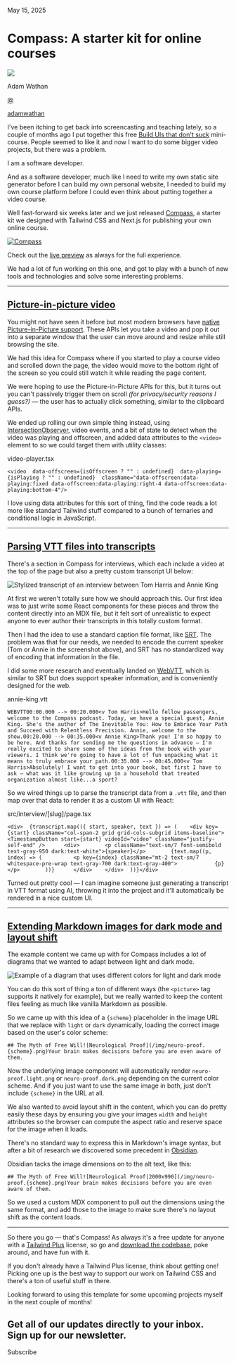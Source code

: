 <!--$-->

<!--/$-->

May 15, 2025

# Compass: A starter kit for online courses

![](/_next/image?url=%2F_next%2Fstatic%2Fmedia%2Fadamwathan.f69b0b90.jpg\&w=96\&q=75)

Adam Wathan

[@](https://twitter.com/adamwathan)

<!-- -->

[adamwathan](https://twitter.com/adamwathan)

I've been itching to get back into screencasting and teaching lately, so a couple of months ago I put together this free [Build UIs that don't suck](/build-uis-that-dont-suck) mini-course. People seemed to like it and now I want to do some bigger video projects, but there was a problem.

I am a software developer.

And as a software developer, much like I need to write my own static site generator before I can build my own personal website, I needed to build my own course platform before I could even think about putting together a video course.

Well fast-forward six weeks later and we just released [Compass](/plus/templates/compass), a starter kit we designed with Tailwind CSS and Next.js for publishing your own online course.

[![Compass](/_next/image?url=%2F_next%2Fstatic%2Fmedia%2Fpreview-01.20486579.jpg\&w=3840\&q=75)](/plus/templates/compass)

Check out the [live preview](/plus/templates/compass/preview) as always for the full experience.

We had a lot of fun working on this one, and got to play with a bunch of new tools and technologies and solve some interesting problems.

***

## [Picture-in-picture video](#picture-in-picture-video)

You might not have seen it before but most modern browsers have [native Picture-in-Picture support](https://developer.mozilla.org/en-US/docs/Web/API/Picture-in-Picture_API). These APIs let you take a video and pop it out into a separate window that the user can move around and resize while still browsing the site.

We had this idea for Compass where if you started to play a course video and scrolled down the page, the video would move to the bottom right of the screen so you could still watch it while reading the page content.

[](https://assets.tailwindcss.com/blog/2025-05-14-compass-course-starter-kit/compass-pip-demo.mp4)

We were hoping to use the Picture-in-Picture APIs for this, but it turns out you can't passively trigger them on scroll *(for privacy/security reasons I guess?)* — the user has to actually click something, similar to the clipboard APIs.

We ended up rolling our own simple thing instead, using [IntersectionObserver](https://developer.mozilla.org/en-US/docs/Web/API/Intersection_Observer_API), video events, and a bit of state to detect when the video was playing and offscreen, and added data attributes to the `<video>` element to so we could target them with utility classes:

video-player.tsx

```
<video  data-offscreen={isOffscreen ? "" : undefined}  data-playing={isPlaying ? "" : undefined}  className="data-offscreen:data-playing:fixed data-offscreen:data-playing:right-4 data-offscreen:data-playing:bottom-4"/>
```

I love using data attributes for this sort of thing, find the code reads a lot more like standard Tailwind stuff compared to a bunch of ternaries and conditional logic in JavaScript.

***

## [Parsing VTT files into transcripts](#parsing-vtt-files-into-transcripts)

There's a section in Compass for interviews, which each include a video at the top of the page but also a pretty custom transcript UI below:

![Stylized transcript of an interview between Tom Harris and Annie King](/_next/image?url=%2F_next%2Fstatic%2Fmedia%2Ftranscript.f0edcebf.png\&w=3840\&q=75)

At first we weren't totally sure how we should approach this. Our first idea was to just write some React components for these pieces and throw the content directly into an MDX file, but it felt sort of unrealistic to expect anyone to ever author their transcripts in this totally custom format.

Then I had the idea to use a standard caption file format, like [SRT](https://en.wikipedia.org/wiki/SubRip). The problem was that for our needs, we needed to encode the current speaker (Tom or Annie in the screenshot above), and SRT has no standardized way of encoding that information in the file.

I did some more research and eventually landed on [WebVTT](https://en.wikipedia.org/wiki/WebVTT), which is similar to SRT but does support speaker information, and is conveniently designed for the web.

annie-king.vtt

```
WEBVTT00:00.000 --> 00:20.000<v Tom Harris>Hello fellow passengers, welcome to the Compass podcast. Today, we have a special guest, Annie King. She's the author of The Inevitable You: How to Embrace Your Path and Succeed with Relentless Precision. Annie, welcome to the show.00:20.000 --> 00:35.000<v Annie King>Thank you! I'm so happy to be here. And thanks for sending me the questions in advance — I'm really excited to share some of the ideas from the book with your viewers. I think we're going to have a lot of fun unpacking what it means to truly embrace your path.00:35.000 --> 00:45.000<v Tom Harris>Absolutely! I want to get into your book, but first I have to ask — what was it like growing up in a household that treated organization almost like...a sport?
```

So we wired things up to parse the transcript data from a `.vtt` file, and then map over that data to render it as a custom UI with React:

src/interview/\[slug]/page.tsx

```
<div>  {transcript.map(({ start, speaker, text }) => (    <div key={start} className="col-span-2 grid grid-cols-subgrid items-baseline">      <TimestampButton start={start} videoId="video" className="justify-self-end" />      <div>        <p className="text-sm/7 font-semibold text-gray-950 dark:text-white">{speaker}</p>        {text.map((p, index) => (          <p key={index} className="mt-2 text-sm/7 whitespace-pre-wrap text-gray-700 dark:text-gray-400">            {p}          </p>        ))}      </div>    </div>  ))}</div>
```

Turned out pretty cool — I can imagine someone just generating a transcript in VTT format using AI, throwing it into the project and it'll automatically be rendered in a nice custom UI.

***

## [Extending Markdown images for dark mode and layout shift](#extending-markdown-images-for-dark-mode-and-layout-shift)

The example content we came up with for Compass includes a lot of diagrams that we wanted to adapt between light and dark mode.

![Example of a diagram that uses different colors for light and dark mode](/_next/image?url=%2F_next%2Fstatic%2Fmedia%2Flight-dark-diagram.206982cb.png\&w=3840\&q=75)

You can do this sort of thing a ton of different ways (the `<picture>` tag supports it natively for example), but we really wanted to keep the content files feeling as much like vanilla Markdown as possible.

So we came up with this idea of a `{scheme}` placeholder in the image URL that we replace with `light` or `dark` dynamically, loading the correct image based on the user's color scheme:

```
## The Myth of Free Will![Neurological Proof](/img/neuro-proof.{scheme}.png)Your brain makes decisions before you are even aware of them.
```

Now the underlying image component will automatically render `neuro-proof.light.png` or `neuro-proof.dark.png` depending on the current color scheme. And if you just want to use the same image in both, just don't include `{scheme}` in the URL at all.

We also wanted to avoid layout shift in the content, which you can do pretty easily these days by ensuring you give your images `width` and `height` attributes so the browser can compute the aspect ratio and reserve space for the image when it loads.

There's no standard way to express this in Markdown's image syntax, but after a bit of research we discovered some precedent in [Obsidian](https://help.obsidian.md/syntax#External+images).

Obsidian tacks the image dimensions on to the alt text, like this:

```
## The Myth of Free Will![Neurological Proof|2000x990](/img/neuro-proof.{scheme}.png)Your brain makes decisions before you are even aware of them.
```

So we used a custom MDX component to pull out the dimensions using the same format, and add those to the image to make sure there's no layout shift as the content loads.

***

So there you go — that's Compass! As always it's a free update for anyone with a [Tailwind Plus](/plus) license, so go and [download the codebase](/plus/templates/compass), poke around, and have fun with it.

If you don't already have a Tailwind Plus license, think about getting one! Picking one up is the best way to support our work on Tailwind CSS and there's a ton of useful stuff in there.

Looking forward to using this template for some upcoming projects myself in the next couple of months!

Get all of our updates directly to your inbox.\
Sign up for our newsletter.
---------------------------

Subscribe

<!--$-->

<!--/$-->
